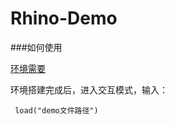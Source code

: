# Rhino-Demo

###如何使用

[环境需要](https://shimo.im/docs/Mm6upi6AVVs5O79V/)

环境搭建完成后，进入交互模式，输入：

```
 load("demo文件路径")
```
